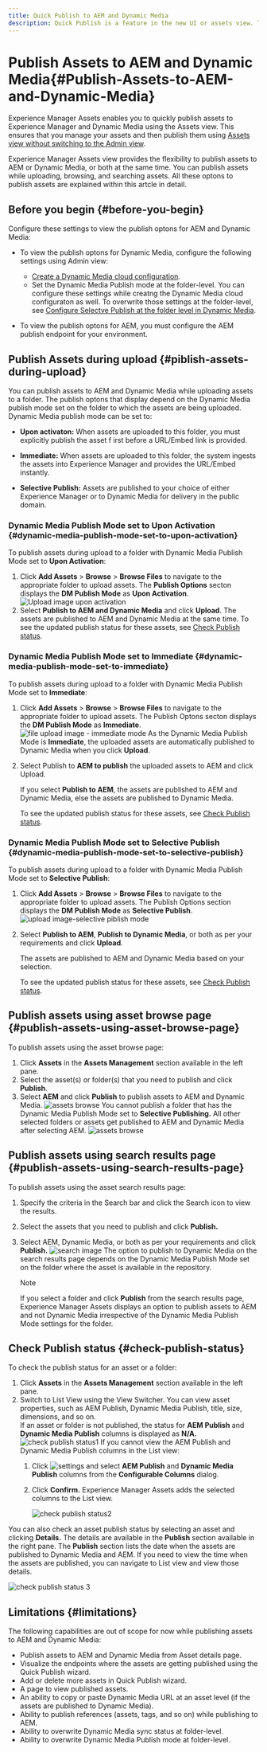 ```yaml
---
title: Quick Publish to AEM and Dynamic Media
description: Quick Publish is a feature in the new UI or assets view. This feature gives flexibility to users to either quick publish to AEM and Dynamic media simultaneously or individually . This means that after selecting assets and folders users can choose to publish to Dynamic Media or Publish to AEM. Quick publish feature equips the new UI to publish assets and folders to Dynamic Media and AEM.
---
```


# Publish Assets to AEM and Dynamic Media{#Publish-Assets-to-AEM-and-Dynamic-Media}

Experience Manager Assets enables you to quickly publish assets to Experience Manager and Dynamic Media using the Assets view. This ensures that you manage your assets and then publish them using [Assets view without switching to the Admin view](https://experienceleague.adobe.com/en/docs/experience-manager-cloud-service/content/assets/overview#persona-based-experiences). 

Experience Manager Assets view provides the flexibility to publish assets to AEM or Dynamic Media, or both at the same time. You can publish assets while uploading, browsing, and searching assets. All these optons to publish assets are explained within this artcle in detail.

## Before you begin {#before-you-begin}

Configure these settings to view the publish optons for AEM and Dynamic Media: 

* To view the publish optons for Dynamic Media, configure the following settings using Admin view:

   * [Create a Dynamic Media cloud configuration](https://experienceleague.adobe.com/en/docs/experience-manager-cloud-service/content/assets/dynamicmedia/config-dm#configuring-dynamic-media-cloud-services).
   * Set the Dynamic Media Publish mode at the folder-level. You can configure these settings while creatng the Dynamic Media cloud configuraton as well. To overwrite those settings at the folder-level, see [Configure Selectve Publish at the folder level in Dynamic Media](https://experienceleague.adobe.com/en/docs/experience-manager-cloud-service/content/assets/dynamicmedia/selective-publishing). 

* To view the publish optons for AEM, you must configure the AEM publish endpoint for your environment.

## Publish Assets during upload {#piblish-assets-during-upload}

You can publish assets to AEM and Dynamic Media while uploading assets to a folder. The publish optons that display depend on the Dynamic Media publish mode set on the folder to which the assets are being uploaded. Dynamic Media publish mode can be set to: 

* **Upon activaton:** When assets are uploaded to this folder, you must explicitly publish the asset f irst before a URL/Embed link is provided. 

* **Immediate:** When assets are uploaded to this folder, the system ingests the assets into Experience Manager and provides the URL/Embed instantly. 
* **Selective Publish:** Assets are published to your choice of either Experience Manager or to Dynamic Media for delivery in the public domain. 

### Dynamic Media Publish Mode set to Upon Activation {#dynamic-media-publish-mode-set-to-upon-activation}

To publish assets during upload to a folder with Dynamic Media Publish Mode set to **Upon Activation**: 

1. Click **Add Assets** > **Browse** > **Browse Files** to navigate to the appropriate folder to upload assets. The **Publish Options** secton displays the **DM Publish Mode** as **Upon Activation**. 
![Upload image upon activation](/help/assets/assets/Upload%20upon%20activation.png)
2. Select **Publish to AEM and Dynamic Media** and click **Upload**. The assets are published to AEM and Dynamic Media at the same time. To see the updated publish status for these assets, see [Check Publish status](#check-publish-status). 

### Dynamic Media Publish Mode set to Immediate {#dynamic-media-publish-mode-set-to-immediate}

 To publish assets during upload to a folder with Dynamic Media Publish Mode set to **Immediate**: 

 1. Click **Add Assets** > **Browse** > **Browse Files** to navigate to the appropriate folder to upload assets. The Publish Optons secton displays the **DM Publish Mode** as **Immediate**. 
 ![file upload image - immediate mode](/help/assets/assets/Upload%20Immediate%20mode.png)
 As the Dynamic Media Publish Mode is **Immediate**, the uploaded assets are automatically published to Dynamic Media when you click **Upload**. 

 2. Select Publish to **AEM to publish** the uploaded assets to AEM and click Upload. 
 
     If you select **Publish to AEM**, the assets are published to AEM and Dynamic Media, else the assets are published to Dynamic Media. 
     
     To see the updated publish status for these assets, see [Check Publish status](#check-publish-status). 

### Dynamic Media Publish Mode set to Selective Publish {#dynamic-media-publish-mode-set-to-selective-publish}

 To publish assets during upload to a folder with Dynamic Media Publish Mode set to **Selective Publish**:

  1. Click **Add Assets** > **Browse** > **Browse Files** to navigate to the appropriate folder to upload assets. The Publish Options section displays the **DM Publish Mode** as **Selective Publish**. 
  ![upload image-selective piblish mode](/help/assets/assets/Upload%20image-selective%20publish%20mode.png)

  2. Select **Publish to AEM**, **Publish to Dynamic Media**, or both as per your requirements and click **Upload**. 
 
     The assets are published to AEM and Dynamic Media based on your selection. 
     
     To see the updated publish status for these assets, see [Check Publish status](#check-publish-status).

## Publish assets using asset browse page {#publish-assets-using-asset-browse-page}

 To publish assets using the asset browse page: 

 1. Click **Assets** in the **Assets Management** section available in the left pane. 
 2. Select the asset(s) or folder(s) that you need to publish and click **Publish**.
 3. Select **AEM** and click **Publish** to publish assets to AEM and Dynamic Media. 
![assets browse](/help/assets/assets/assets%20browse%201.png)
You cannot publish a folder that has the Dynamic Media Publish Mode set to **Selective Publishing.** All other selected folders or assets get published to AEM and Dynamic Media after selecting AEM. 
![assets browse](/help/assets/assets/assets%20browse%202.png)

## Publish assets using search results page {#publish-assets-using-search-results-page}

 To publish assets using the asset search results page:

 1. Specify the criteria in the Search bar and click the Search icon to view the results.
 2. Select the assets that you need to publish and click **Publish.**
 3. Select AEM, Dynamic Media, or both as per your requirements and click **Publish.** 
![search image](/help/assets/assets/search%20image1.png)
The option to publish to Dynamic Media on the search results page depends on the Dynamic Media Publish Mode set on the folder where the asset is available in the repository.

    >[!NOTE]
    >
    >If you select a folder and click **Publish** from the search results page, Experience Manager Assets displays an option to publish assets to AEM and not Dynamic Media irrespective of the Dynamic Media Publish Mode settings for the folder. 

## Check Publish status {#check-publish-status}

To check the publish status for an asset or a folder:

1. Click **Assets** in the **Assets Management** section available in the left pane. 
2. Switch to List View using the View Switcher. You can view asset properties, such as AEM Publish, Dynamic Media Publish, title, size, dimensions, and so on.  
If an asset or folder is not published, the status for **AEM Publish** and **Dynamic Media Publish** columns is displayed as **N/A.** 
![check publish status1](/help/assets/assets/check%20publish%20status1.png)
  If you cannot view the AEM Publish and Dynamic Media Publish columns in the List view: 
   1. Click ![settings](/help/assets/assets/settings-icon.svg) and select **AEM Publish** and **Dynamic Media Publish** columns from the **Configurable Columns** dialog. 
   2. Click **Confirm.** Experience Manager Assets adds the selected columns to the List view. 
   
      ![check publish status2](/help/assets/assets/check%20publish%20status%202.png)

You can also check an asset publish status by selecting an asset and clicking **Details.** The details are available in the **Publish** section available in the right pane. The **Publish** section lists the date when the assets are published to Dynamic Media and AEM. If you need to view the time when the assets are published, you can navigate to List view and view those details. 

![check publish status 3](/help/assets/assets/check%20publish%20status3.png)

## Limitations {#limitations}

 The following capabilities are out of scope for now while publishing assets to AEM and Dynamic Media: 
 
 * Publish assets to AEM and Dynamic Media from Asset details page. 
 * Visualize the endpoints where the assets are getting published using the Quick Publish wizard. 
 * Add or delete more assets in Quick Publish wizard. 
 * A page to view published assets. 
 * An ability to copy or paste Dynamic Media URL at an asset level (if the assets are published to Dynamic Media). 
 * Ability to publish references (assets, tags, and so on) while publishing to AEM. 
 * Ability to overwrite Dynamic Media sync status at folder-level. 
 * Ability to overwrite Dynamic Media Publish mode at folder-level.